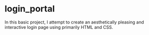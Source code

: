 # login_portal
In this basic project, I attempt to create an aesthetically pleasing and interactive login page using primarily HTML and CSS.
